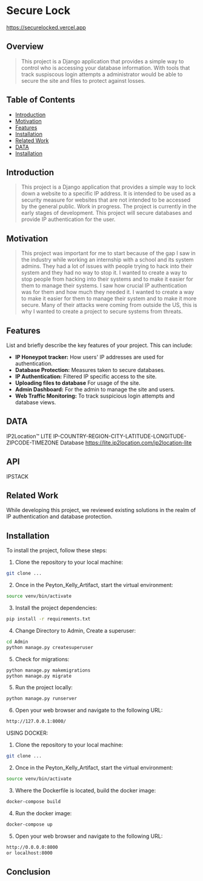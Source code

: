 # Secure Lock 
<https://securelocked.vercel.app>
## Overview

> This project is a Django application that provides a simple way to control who is accessing your database information. With tools that track suspiscous login attempts a administrator would be able to secure the site and files to protect against losses.

## Table of Contents

+ [Introduction](#introduction)
+ [Motivation](#motivation)
+ [Features](#features)
+ [Installation](#installation)
+ [Related Work](#related-work)
+ [DATA](#data)
+ [Installation](#installation)

## Introduction

> This project is a Django application that provides a simple way to lock down a website to a specific IP address. It is intended to be used as a security measure for websites that are not intended to be accessed by the general public. Work in progress. The project is currently in the early stages of development. This project will secure databases and provide IP authentication for the user.

## Motivation

> This project was important for me to start because of the gap I saw in the industry while working an internship with a school and its system admins. They had a lot of issues with people trying to hack into their system and they had no way to stop it. I wanted to create a way to stop people from hacking into their systems and to make it easier for them to manage their systems. I saw how crucial IP authentication was for them and how much they needed it. I wanted to create a way to make it easier for them to manage their system and to make it more secure. Many of their attacks were coming from outside the US, this is why I wanted to create a project to secure systems from threats.

## Features

List and briefly describe the key features of your project. This can include:

+ **IP Honeypot tracker:** How users' IP addresses are used for authentication.
+ **Database Protection:** Measures taken to secure databases.
+ **IP Authentication:** Filtered IP specific access to the site.
+ **Uploading files to database** For usage of the site.
+ **Admin Dashboard:** For the admin to manage the site and users.
+ **Web Traffic Monitoring:**  To track suspicious login attempts and database views.

## DATA

IP2Location™ LITE IP-COUNTRY-REGION-CITY-LATITUDE-LONGITUDE-ZIPCODE-TIMEZONE Database
<https://lite.ip2location.com/ip2location-lite>

## API 
IPSTACK

## Related Work

While developing this project, we reviewed existing solutions in the realm of IP authentication and database protection.

## Installation

To install the project, follow these steps:

1. Clone the repository to your local machine:

```bash
git clone ...
```

2. Once in the Peyton_Kelly_Artifact, start the virtual environment:

```bash
source venv/bin/activate
```

3. Install the project dependencies:

```bash
pip install -r requirements.txt
```

4. Change Directory to Admin, Create a superuser:

```bash
cd Admin
python manage.py createsuperuser
```

5. Check for migrations:

```bash
python manage.py makemigrations
python manage.py migrate
```


5. Run the project locally:

```bash
python manage.py runserver
```

6. Open your web browser and navigate to the following URL:

```bash
http://127.0.0.1:8000/
```

USING DOCKER:

1. Clone the repository to your local machine:

```bash
git clone ...
```

2. Once in the Peyton_Kelly_Artifact, start the virtual environment:

```bash
source venv/bin/activate
```

3. Where the Dockerfile is located, build the docker image:

```bash
docker-compose build
```

4. Run the docker image:

```bash
docker-compose up
```

5. Open your web browser and navigate to the following URL:

```bash
http://0.0.0.0:8000
or localhost:8000
```

## Conclusion








